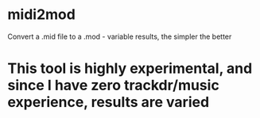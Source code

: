 # midi2mod
Convert a .mid file to a .mod - variable results, the simpler the better

# This tool is highly experimental, and since I have zero trackdr/music experience, results are varied
